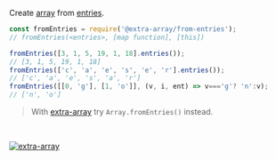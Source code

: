 Create [array] from [entries].

```javascript
const fromEntries = require('@extra-array/from-entries');
// fromEntries(<entries>, [map function], [this])

fromEntries([3, 1, 5, 19, 1, 18].entries());
// [3, 1, 5, 19, 1, 18]
fromEntries(['c', 'a', 'e', 's', 'e', 'r'].entries());
// ['c', 'a', 'e', 's', 'a', 'r']
fromEntries([[0, 'g'], [1, 'o']], (v, i, ent) => v==='g'? 'n':v);
// ['n', 'o']
```
> With [extra-array] try `Array.fromEntries()` instead.
<br>


[![extra-array](https://i.imgur.com/nwyrmkW.jpg)](https://www.npmjs.com/package/extra-array)

[extra-array]: https://www.npmjs.com/package/extra-array
[array]: https://developer.mozilla.org/en-US/docs/Web/JavaScript/Guide/Indexed_collections
[entries]: https://developer.mozilla.org/en-US/docs/Web/JavaScript/Reference/Global_Objects/Array/entries
